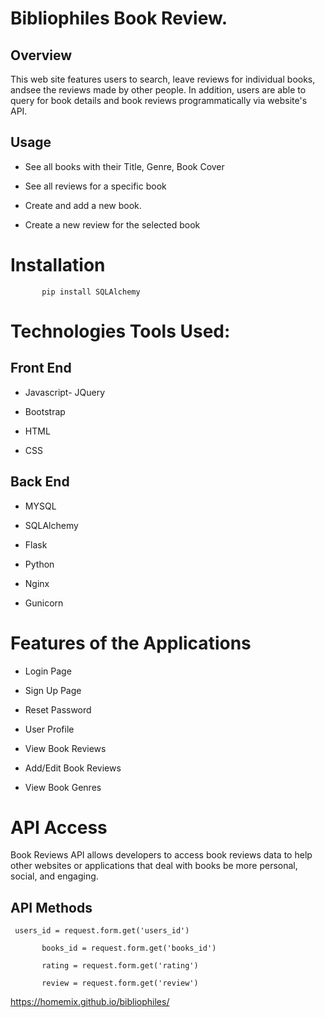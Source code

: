 
Bibliophiles Book Review.
=

<h2>Overview</h2>
This web site features users to search, leave reviews for individual books, andsee the reviews made by other people. In addition, users are able to query for book details and book reviews programmatically via website's API.

<h2>Usage</h2>

* See all books with their Title, Genre, Book Cover

* See all reviews for a specific book

* Create and add a new book.

* Create a new review for the selected book


Installation
=

           pip install SQLAlchemy

Technologies Tools Used:
=
<h2>Front End</h2>

* Javascript- JQuery 

* Bootstrap

* HTML

* CSS

<h2>Back End</h2>

* MYSQL 

* SQLAlchemy

* Flask

* Python

* Nginx

* Gunicorn

Features of the Applications
=

* Login Page

* Sign Up Page

* Reset Password

* User Profile

* View Book Reviews

* Add/Edit Book Reviews

* View Book Genres

API Access
=
Book Reviews API allows developers to access book reviews data to help other websites or applications that deal with books be more personal, social, and engaging.

<h2>API Methods</h2>

     users_id = request.form.get('users_id')

           books_id = request.form.get('books_id')

           rating = request.form.get('rating')

           review = request.form.get('review')
 
 https://homemix.github.io/bibliophiles/